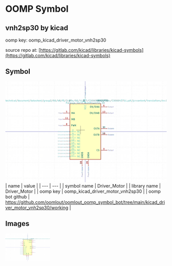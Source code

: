 # OOMP Symbol  
## vnh2sp30  by kicad  
  
oomp key: oomp_kicad_driver_motor_vnh2sp30  
  
source repo at: [https://gitlab.com/kicad/libraries/kicad-symbols](https://gitlab.com/kicad/libraries/kicad-symbols)  
## Symbol  
  
[![working.png](working_600.png)](working.png)  
| name | value | 
| --- | --- | 
| symbol name | Driver_Motor | 
| library name | Driver_Motor | 
| oomp key | oomp_kicad_driver_motor_vnh2sp30 | 
| oomp bot github | https://github.com/oomlout/oomlout_oomp_symbol_bot/tree/main/kicad_driver_motor_vnh2sp30/working | 
## Images  
  
[![working.png](working_140.png)](working.png)  
